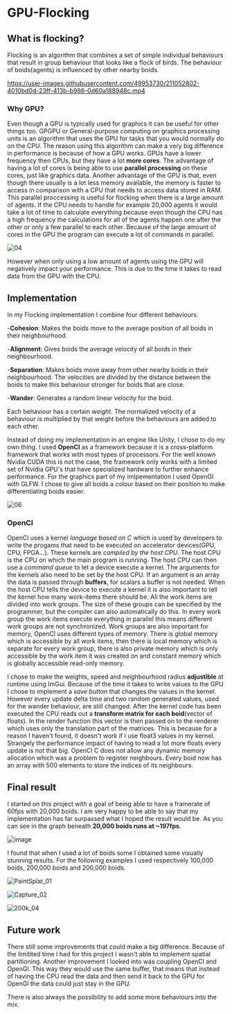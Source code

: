 # GPU-Flocking
## What is flocking?
Flocking is an algorithm that combines a set of simple individual behaviours that result in group behaviour that looks like a flock of birds. The behaviour of boids(agents) is influenced by other nearby boids. 


https://user-images.githubusercontent.com/49953730/211052802-4010bd0d-23ff-413b-b986-0d60a188948c.mp4



### Why GPU?
Even though a GPU is typically used for graphics it can be useful for other things too. GPGPU or General-purpose computing on graphics processing units is an algorithm that uses the GPU for tasks that you would normally do on the CPU. The reason using this algorithm can make a very big difference in performance is because of how a GPU works. GPUs have a lower frequency then CPUs, but they have a lot **more cores**. The advantage of having a lot of cores is being able to use **parallel processing** on these cores, just like graphics data. Another advantage of the GPU is that, even though there usually is a lot less memory available, the memory is faster to access in comparison with a CPU that needs to access data stored in RAM. 
This parallel proccessing is useful for flocking when there is a large amount of agents. If the CPU needs to handle for example 20,000 agents it would take a lot of time to calculate everything because even though the CPU has a high frequency the calculations for all of the agents happen one after the other or only a few parallel to each other. Because of the large amount of cores in the GPU the program can execute a lot of commands in parallel. 

![04](https://user-images.githubusercontent.com/49953730/211055561-efd36223-824c-4c0c-a0e4-f3562a94fb0c.gif)

However when only using a low amount of agents using the GPU will negatively impact your performance. This is due to the time it takes to read data from the GPU with the CPU.


## Implementation
In my Flocking implementation I combine four different behaviours. 

-**Cohesion**: Makes the boids move to the average position of all boids in their neighbourhood.

-**Alignment**: Gives boids the average velocity of all boids in their neighbourhood.

-**Separation**: Makes boids move away from other nearby boids in their neighbourhood. The velocities are divided by the distance between the boids to make this behaviour stronger for boids that are close.

-**Wander**: Generates a random linear velocity for the boid.

Each behaviour has a certain *weight*. The normalized velocity of a behaviour is multiplied by that weight before the behaviours are added to each other.

Instead of doing my implementation in an engine like Unity, I chose to do my own thing. I used **OpenCl** as a framework because it is a cross-platform framework that works with most types of processors. For the well known Nvidia CUDA this is not the case, the framework only works with a limited set of Nvidia GPU's that have specialized hardware to further enhance performance. For the graphics part of my imlpementation I used OpenGl with GLFW. I chose to give all boids a colour based on their position to make differentiating boids easier.

![06](https://user-images.githubusercontent.com/49953730/211106256-4a37bbe7-27d2-43f4-a670-b55d0caf8f93.gif)

### OpenCl
OpenCl uses a kernel *language based on C* which is used by developers to write the progams that need to be executed on accelerator devices(GPU, CPU, FPGA...). These kernels are *compiled by the host CPU*. The host CPU is the CPU on which the main program is running. The host CPU can then use a *command queue* to let a device execute a kernel. The arguments for the kernels also need to be set by the host CPU. If an argument is an array the data is passed through **buffers**, for scalars a buffer is not needed. 
When the host CPU tells the device to execute a kernel it is also important to tell the kernel how many work-items there should be. All the work items are divided into work groups. The size of these groups can be specified by the programmer, but the compiler can also automatically do this. In every work group the work items execute everything in parallel this means different work groups are not synchronized. Work groups are also important for memory, OpenCl uses different types of memory. There is global memory which is accessible by all work items, then there is local memory which is separate for every work group, there is also private memory which is only accessible by the work item it was created on and constant memory which is globally accessible read-only memory.

I chose to make the weights, speed and neighbourhood radius **adjustible** at runtime using ImGui. Because of the time it takes to write values to the GPU I chose to implement a *save button* that changes the values in the kernel. However every update delta time and two random generated values, used for the wander behaviour, are still changed. After the kernel code has been executed the CPU reads out a **transform matrix for each boid**(vector of floats). In the render function this vector is then passed on to the renderer which uses only the translation part of the matrices. This is because for a reason I haven't found, it doesn't work if I use float3 values in my kernel. Strangely the performance impact of having to read a lot more floats every update is not that big. 
OpenCl C does not allow any dynamic memory allocation which was a problem to register neighbours. Every boid now has an array with 500 elements to store the indices of its neighbours.

## Final result
I started on this project with a goal of being able to have a framerate of 60fps with 20,000 boids. I am very happy to be able to say that my implementation has far surpassed what I hoped the result would be. As you can see in the graph beneath **20,000 boids runs at ~197fps**.

![image](https://user-images.githubusercontent.com/49953730/211105287-1be126c7-2352-4f17-8410-c0a8a9de37d7.png)

I found that when I used a lot of boids some I obtained some visually stunning results. For the following examples I used respectively 100,000 boids, 200,000 boids and 200,000 boids.

![PaintSplat_01](https://user-images.githubusercontent.com/49953730/211105778-e829d1de-342e-4af8-aea2-039762a29cfb.gif)

![Capture_02](https://user-images.githubusercontent.com/49953730/211105889-32b520c9-e534-4dd5-8b10-cdba0804666e.PNG)

![200k_04](https://user-images.githubusercontent.com/49953730/211107415-b379cae5-5f30-42bf-aebd-7c52d78d4085.gif)


## Future work
There still some improvements that could make a big difference. Because of the limitited time I had for this project I wasn't able to implement spatial partitioning. Another improvement I looked into was coupling OpenCl and OpenGl. This way they would use the same buffer, that means that instead of having the CPU read the data and then send it back to the GPU for OpenGl the data could just stay in the GPU.

There is also always the possibility to add some more behaviours into the mix.
